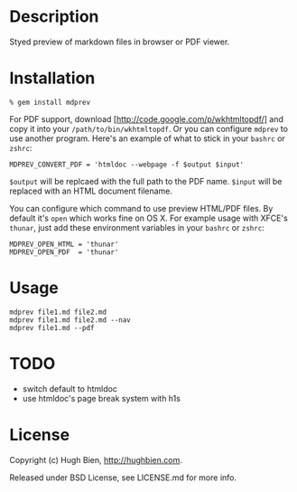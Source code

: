 Description
===========

Styed preview of markdown files in browser or PDF viewer.

Installation
============

    % gem install mdprev

For PDF support, download [http://code.google.com/p/wkhtmltopdf/] and copy it
into your `/path/to/bin/wkhtmltopdf`.  Or you can configure `mdprev` to use
another program.  Here's an example of what to stick in your `bashrc` or
`zshrc`:

    MDPREV_CONVERT_PDF = 'htmldoc --webpage -f $output $input'

`$output` will be replcaed with the full path to the PDF name.  `$input`
will be replaced with an HTML document filename.

You can configure which command to use preview HTML/PDF files.  By default it's 
`open` which works fine on OS X.  For example usage with XFCE's `thunar`, just
add these environment variables in your `bashrc` or `zshrc`:

    MDPREV_OPEN_HTML = 'thunar'
    MDPREV_OPEN_PDF  = 'thunar'

Usage
=====

    mdprev file1.md file2.md
    mdprev file1.md file2.md --nav
    mdprev file1.md --pdf

TODO
====

* switch default to htmldoc
* use htmldoc's page break system with h1s

License
=======

Copyright (c) Hugh Bien, http://hughbien.com.

Released under BSD License, see LICENSE.md for more info.
